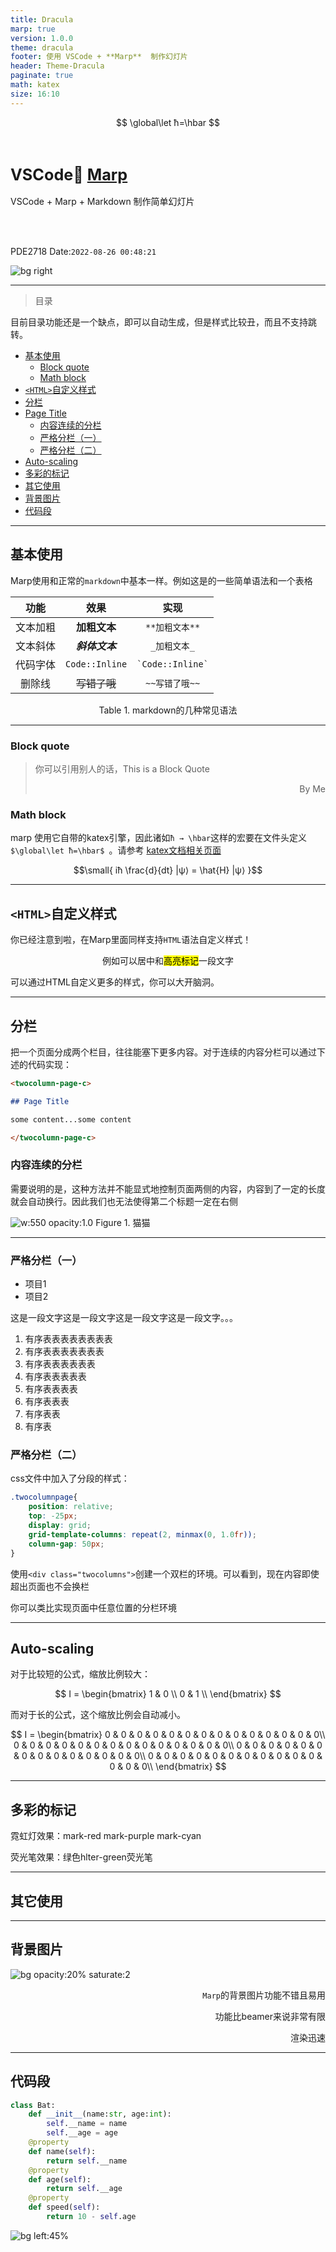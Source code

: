 ```yaml
---
title: Dracula
marp: true
version: 1.0.0
theme: dracula
footer: 使用 VSCode + **Marp**  制作幻灯片
header: Theme-Dracula
paginate: true
math: katex
size: 16:10
---
```


<!-- your katex macros goes here -->
$$
\global\let ħ=\hbar
$$

<style scoped>h1 {
    padding-top: 1em;
    font-size: 1.8em
}</style>

<!-- _paginate: false -->

# VSCode💜 [Marp](https://marp.app)

VSCode + Marp + Markdown
制作简单幻灯片

<br></br>

PDE2718
Date:`2022-08-26 00:48:21`

![bg right](.assets/77995894_p0.png)

<!-- 每一页可以添加额外的注释，在html幻灯片中会呈现 -->

-----------------------------------------

> 目录

目前目录功能还是一个缺点，即可以自动生成，但是样式比较丑，而且不支持跳转。

<twocolumn-block-c>

  - [基本使用](#markdown-mermaid)
    - [Block quote](#markdown-mermaid)
    - [Math block](#markdown-mermaid)
  - [`<HTML>`自定义样式](#markdown-mermaid)
  - [分栏](#markdown-mermaid)
  - [Page Title](#markdown-mermaid)
    - [内容连续的分栏](#markdown-mermaid)
    - [严格分栏（一）](#markdown-mermaid)
    - [严格分栏（二）](#markdown-mermaid)
  - [Auto-scaling](#markdown-mermaid)
  - [多彩的标记](#markdown-mermaid)
  - [其它使用](#markdown-mermaid)
  - [背景图片](#markdown-mermaid)
  - [代码段](#markdown-mermaid)

</twocolumn-block-c>

---------------------------------------

## 基本使用

Marp使用和正常的`markdown`中基本一样。例如这是的一些简单语法和一个表格

| 功能 | 效果 | 实现 |
| :-----------: | :-----------: | :-----------: |
| 文本加粗 | **加粗文本** | `**加粗文本**` |
| 文本斜体 | **_斜体文本_** | `_加粗文本_` |
| 代码字体 | `Code::Inline` |``` `Code::Inline` ```|
| 删除线 | ~~写错了哦~~ |``` ~~写错了哦~~ ```|

<center><mark-purple>Table 1.</mark-purple> markdown的几种常见语法 </center>

---

### Block quote

<div>

> 你可以引用别人的话，This is a Block Quote
> <div style="text-align:right"> By Me </div>

</div>

### Math block

marp 使用它自带的katex引擎，因此诸如` ħ → \hbar `这样的宏要在文件头定义`$\global\let ħ=\hbar$ `。请参考 [katex文档相关页面](https://katex.org/docs/supported.html)

$$\small{
    iħ \frac{d}{dt} |ψ⟩ = \hat{H} |ψ⟩
}$$

--------------------------------------

## `<HTML>`自定义样式

你已经注意到啦，在Marp里面同样支持`HTML`语法自定义样式！

<div style=""></div>

<div style="text-align:center">

例如可以居中和<mark>高亮标记</mark>一段文字

</div>

可以通过HTML自定义更多的样式，你可以大开脑洞。

----------------------------------------

<twocolumn-page-c>

## 分栏

把一个页面分成两个栏目，往往能塞下更多内容。对于连续的内容分栏可以通过下述的代码实现：

```markdown
<twocolumn-page-c>

## Page Title

some content...some content

</twocolumn-page-c>
```

### 内容连续的分栏

需要说明的是，这种方法并不能显式地控制页面两侧的内容，内容到了一定的长度就会自动换行。因此我们也无法使得第二个标题一定在右侧

![w:550 opacity:1.0](.assets/80942286_p0.png) <span style="text-align:center"> <mark-cyan>Figure 1.</mark-cyan> 猫猫 </div>

</twocolumn-page-c>

------------------------------------

<twocolumn-page>

<div>

### 严格分栏（一）

- 项目1
- 项目2

这是一段文字这是一段文字这是一段文字这是一段文字。。。

1. 有序表表表表表表表表
1. 有序表表表表表表表
1. 有序表表表表表表
1. 有序表表表表表
1. 有序表表表表
1. 有序表表表
1. 有序表表
1. 有序表

</div>

<div>

### 严格分栏（二）

css文件中加入了分段的样式：

```css
.twocolumnpage{
    position: relative;
    top: -25px;
    display: grid;
    grid-template-columns: repeat(2, minmax(0, 1.0fr));
    column-gap: 50px;
}
```
使用`<div class="twocolumns">`创建一个双栏的环境。可以看到，现在内容即使超出页面也不会换栏

你可以类比实现页面中任意位置的分栏环境

</div>

</twocolumn-page>

--------------

## Auto-scaling

<twocolumn-block>

<div>

对于比较短的公式，缩放比例较大：

$$
    I = \begin{bmatrix}
         1 & 0 \\
         0 & 1 \\
    \end{bmatrix}
$$

而对于长的公式，这个缩放比例会自动减小。

$$
I =
\begin{bmatrix}
    0 & 0 & 0 & 0 & 0 & 0 & 0 & 0 & 0 & 0 & 0 & 0 & 0 & 0\\
    0 & 0 & 0 & 0 & 0 & 0 & 0 & 0 & 0 & 0 & 0 & 0 & 0 & 0\\
    0 & 0 & 0 & 0 & 0 & 0 & 0 & 0 & 0 & 0 & 0 & 0 & 0 & 0\\
    0 & 0 & 0 & 0 & 0 & 0 & 0 & 0 & 0 & 0 & 0 & 0 & 0 & 0\\
\end{bmatrix}
$$

</div>

<div>

</div>

</twocolumn-block>


-----------
## 多彩的标记

霓虹灯效果：<mark-red>mark-red</mark-red> <mark-purple>mark-purple</mark-purple> <mark-cyan>mark-cyan</mark-cyan>

荧光笔效果：绿色<hlter-green>hlter-green</hlter-green>荧光笔


-------------------------------------------------

## 其它使用

----------------------------------------------

## 背景图片

![bg opacity:20% saturate:2](.assets/83760346_p0.png)

<div style="text-align:right">

`Marp`的背景图片功能不错且易用

功能比beamer来说非常有限

渲染迅速

</div>

----------------------------------------------

## 代码段

```python
class Bat:
    def __init__(name:str, age:int):
        self.__name = name
        self.__age = age
    @property
    def name(self):
        return self.__name
    @property
    def age(self):
        return self.__age
    @property
    def speed(self):
        return 10 - self.age
```

![bg left:45%](.assets/80840480_p0.png)
<!-- ![bg vertical](.assets\83760346_p0.png) -->
<!-- ![contain](.assets\83760346_p0.png) -->

